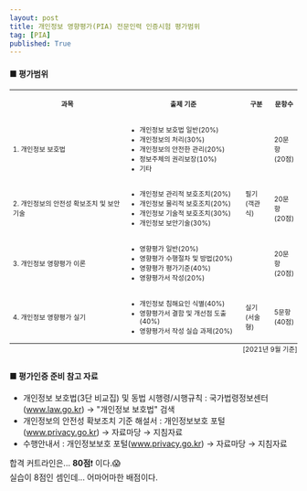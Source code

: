 ```yaml
---
layout: post
title: 개인정보 영향평가(PIA) 전문인력 인증시험 평가범위
tag: [PIA]
published: True
---
```




#### ■ 평가범위

<table style="font-size: smaller;">
    <tbody>
        <tr>
            <th style="text-align: center;">
                <p>과목</p>
            </th>
            <th style="text-align: center;">
                <p>출제 기준</p>
            </th>
            <th style="text-align: center;">
                <p>구분</p>
            </th>
            <th style="text-align: center;">
                <p>문항수</p>
            </th>
        </tr>
        <tr>
            <td>
                <p>1. 개인정보 보호법</p>
            </td>
            <td>
                <ul style="padding-left: 20px;">
                    <li>개인정보 보호법 일반(20%)</li>
                    <li>개인정보의 처리(30%)</li>
                    <li>개인정보의 안전한 관리(20%)</li>
                    <li>정보주체의 권리보장(10%)</li>
                    <li>기타</li>
                </ul>
            </td>
            <td rowspan="3">
                <p>필기<br/>(객관식)</p>
            </td>
            <td>
                <p>20문항<br/>(20점)</p>
            </td>
        </tr>
        <tr>
            <td>
                <p>2. 개인정보의 안전성 확보조치 및 보안기술</p>
            </td>
            <td>
                <ul style="padding-left: 20px;">
                    <li>개인정보 관리적 보호조치(20%)</li>
                    <li>개인정보 물리적 보호조치(20%)</li>
                    <li>개인정보 기술적 보호조치(30%)</li>
                    <li>개인정보 보안기술(30%)</li>
                </ul>
            </td>
            <td>
                <p>20문항<br/>(20점)</p>
            </td>
        </tr>
        <tr>
            <td>
                <p>3. 개인정보 영향평가 이론</p>
            </td>
            <td>
                <ul style="padding-left: 20px;">
                    <li>영향평가 일반(20%)</li>
                    <li>영향평가 수행절차 및 방법(20%)</li>
                    <li>영향평가 평가기준(40%)</li>
                    <li>영향평가서 작성(20%)</li>
                </ul>
            </td>
            <td>
                <p>20문항<br/>(20점)</p>
            </td>
        </tr>
        <tr>
            <td>
                <p>4. 개인정보 영향평가 실기</p>
            </td>
            <td>
                <ul style="padding-left: 20px;">
                    <li>개인정보 침해요인 식별(40%)</li>
                    <li>영향평가서 결함 및 개선점 도출(40%)</li>
                    <li>영향평가서 작성 실습 과제(20%)</li>
                </ul>
            </td>
            <td>
                <p>실기<br/>(서술형)</p>
            </td>
            <td>
                <p>5문항<br/>(40점)</p>
            </td>
        </tr>
    </tbody>
    <caption style="caption-side: bottom;text-align: right;">[2021년 9월 기준]</caption>
</table>



#### ■ 평가인증 준비 참고 자료
- 개인정보 보호법(3단 비교집) 및 동법 시행령/시행규칙 : 국가법령정보센터(www.law.go.kr) → "개인정보 보호법" 검색
- 개인정보의 안전성 확보조치 기준 해설서 : 개인정보보호 포털(www.privacy.go.kr) → 자료마당 → 지침자료
- 수행안내서 : 개인정보보호 포털(www.privacy.go.kr) → 자료마당 → 지침자료


합격 커트라인은... **80점**❗ 이다.😱  
실습이 8점인 셈인데... 어마어마한 배점이다.  

